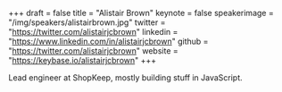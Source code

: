 +++
draft = false
title = "Alistair Brown"
keynote = false
speakerimage = "/img/speakers/alistairbrown.jpg"
twitter = "https://twitter.com/alistairjcbrown"
linkedin = "https://www.linkedin.com/in/alistairjcbrown"
github = "https://twitter.com/alistairjcbrown"
website = "https://keybase.io/alistairjcbrown"
+++

Lead engineer at ShopKeep, mostly building stuff in JavaScript.